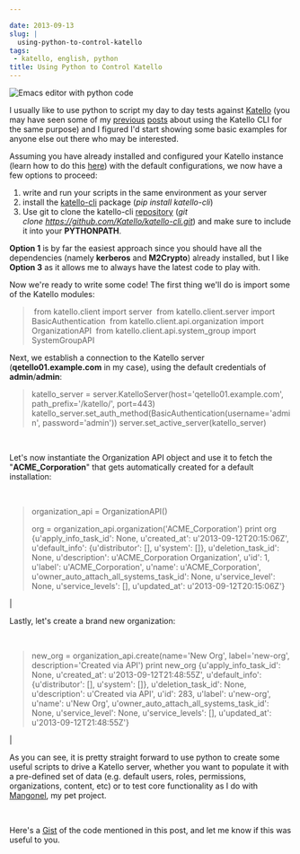 ```yaml
---

date: 2013-09-13
slug: |
  using-python-to-control-katello
tags:
 - katello, english, python
title: Using Python to Control Katello
---
```


![Emacs editor with python code](http://bit.ly/14Q0fhi)

I usually like to use python to script my day to day tests against
[Katello](http://www.katello.org/) (you may have seen some of my
[previous](http://ogmaciel.tumblr.com/post/52170839167/populating-a-katello-instance-using-the-cli)
[posts](http://ogmaciel.tumblr.com/post/29571582261/script-to-populate-a-katello-instance-with-valid-data)
about using the Katello CLI for the same purpose) and I figured I'd
start showing some basic examples for anyone else out there who may be
interested.

Assuming you have already installed and configured your Katello instance
(learn how to do this
[here](https://fedorahosted.org/katello/wiki/Install)) with the default
configurations, we now have a few options to proceed:

1.  write and run your scripts in the same environment as your server
2.  install the [katello-cli](https://pypi.python.org/pypi/katello-cli/)
    package (*pip install katello-cli*)
3.  Use git to clone the katello-cli
    [repository](https://github.com/Katello/katello-cli) (*git
    clone https://github.com/Katello/katello-cli.git*) and make sure to
    include it into your **PYTHONPATH**.

**Option 1** is by far the easiest approach since you should have all
the dependencies (namely **kerberos** and **M2Crypto**) already
installed, but I like **Option 3** as it allows me to always have the
latest code to play with.

Now we're ready to write some code! The first thing we'll do is import
some of the Katello modules:

>  from katello.client import server  from katello.client.server import
> BasicAuthentication  from katello.client.api.organization import
> OrganizationAPI  from katello.client.api.system_group import
> SystemGroupAPI

Next, we establish a connection to the Katello server
(**qetello01.example.com** in my case), using the default credentials of
**admin**/**admin**:

> katello_server = server.KatelloServer(host=\'qetello01.example.com\',
> path_prefix=\'/katello/\', port=443)
> katello_server.set_auth_method(BasicAuthentication(username=\'admin\',
> password=\'admin\')) server.set_active_server(katello_server)

 

Let's now instantiate the Organization API object and use it to fetch
the "**ACME_Corporation**\" that gets automatically created for a
default installation:

 

> organization_api = OrganizationAPI()
>
> org = organization_api.organization(\'ACME_Corporation\') print org
> {u'apply_info_task_id': None, u'created_at': u'2013-09-12T20:15:06Z',
> u'default_info': {u'distributor': \[\], u'system': \[\]},
> u'deletion_task_id': None, u'description': u'ACME_Corporation
> Organization', u'id': 1, u'label': u'ACME_Corporation', u'name':
> u'ACME_Corporation', u'owner_auto_attach_all_systems_task_id': None,
> u'service_level': None, u'service_levels': \[\], u'updated_at':
> u'2013-09-12T20:15:06Z'}

| 

Lastly, let's create a brand new organization:

 

> new_org = organization_api.create(name=\'New Org\', label=\'new-org\',
> description=\'Created via API\') print new_org {u'apply_info_task_id':
> None, u'created_at': u'2013-09-12T21:48:55Z', u'default_info':
> {u'distributor': \[\], u'system': \[\]}, u'deletion_task_id': None,
> u'description': u'Created via API', u'id': 283, u'label': u'new-org',
> u'name': u'New Org', u'owner_auto_attach_all_systems_task_id': None,
> u'service_level': None, u'service_levels': \[\], u'updated_at':
> u'2013-09-12T21:48:55Z'}

| 

As you can see, it is pretty straight forward to use python to create
some useful scripts to drive a Katello server, whether you want to
populate it with a pre-defined set of data (e.g. default users, roles,
permissions, organizations, content, etc) or to test core functionality
as I do with [Mangonel](https://github.com/omaciel/mangonel), my pet
project.

 

Here's a [Gist](https://gist.github.com/anonymous/71c0527841d30b80424b)
of the code mentioned in this post, and let me know if this was useful
to you.
